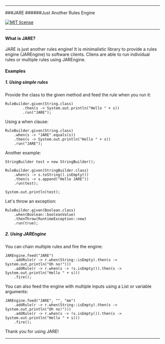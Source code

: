 ***

###JARE
######Just Another Rules Engine

[![MIT license](http://img.shields.io/badge/license-MIT-brightgreen.svg?style=flat)](http://opensource.org/licenses/MIT)
***

#### What is JARE?

JARE is just another rules engine! It is minimalistic library to provide a rules engine (JAREngine) to software clients. Cliens are able to run individual rules or multiple rules using JAREngine.

#### Examples

##### 1. Using simple rules

Provide the class to the given method and feed the rule when you run it:

```
RuleBuilder.given(String.class)
        .then(s -> System.out.println("Hello " + s))
        .run("JARE"); 
```

Using a when clause:

```
RuleBuilder.given(String.class)
    .when(s -> "JARE".equals(s))
    .then(s -> System.out.println("Hello " + s))
    .run("JARE");
```

Another example:

```
StringBuilder test = new StringBuilder();

RuleBuilder.given(StringBuilder.class)
    .when(s -> s.toString().isEmpty())
    .then(s -> s.append("Hello JARE"))
    .run(test);

System.out.println(test);
```

Let's throw an exception:

```
RuleBuilder.given(Boolean.class)
    .when(Boolean::booleanValue)
    .thenThrow(RuntimeException::new)
    .run(true);
```

##### 2. Using JAREngine

You can chain multiple rules and fire the engine:

```
JAREngine.feed("JARE")
    .addRule(r -> r.when(String::isEmpty).then(s -> System.out.println("Oh no!")))
    .addRule(r -> r.when(s -> !s.isEmpty()).then(s -> System.out.println("Hello " + s)))
    .fire();
```

You can also feed the engine with multiple inputs using a List or variable arguments:

```
JAREngine.feed("JARE", "", "me")
    .addRule(r -> r.when(String::isEmpty).then(s -> System.out.println("Oh no!")))
    .addRule(r -> r.when(s -> !s.isEmpty()).then(s -> System.out.println("Hello " + s)))
    .fire();
```

Thank you for using JARE!
***